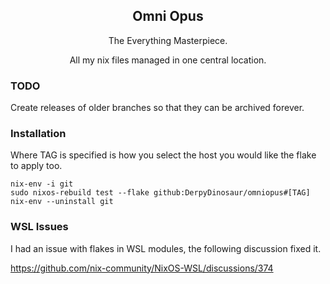 <div align="center">

## Omni Opus

The Everything Masterpiece.

All my nix files managed in one central location.

</div>

### TODO

Create releases of older branches so that they can be archived forever.

### Installation

Where TAG is specified is how you select the host you would like the flake to apply too.

```console
nix-env -i git
sudo nixos-rebuild test --flake github:DerpyDinosaur/omniopus#[TAG]
nix-env --uninstall git
```

### WSL Issues

I had an issue with flakes in WSL modules, the following discussion fixed it.

https://github.com/nix-community/NixOS-WSL/discussions/374